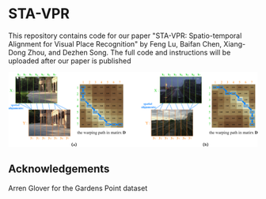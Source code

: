 # STA-VPR
This repository contains code for our paper "STA-VPR: Spatio-temporal Alignment for Visual Place Recognition" by Feng Lu, Baifan Chen, Xiang-Dong Zhou, and Dezhen Song. The full code and instructions will be uploaded after our paper is published

![spatial_alignment_sample](images/spatial_alignment_sample.png)

## Acknowledgements 
Arren Glover for the Gardens Point dataset
